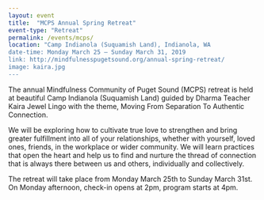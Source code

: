 ```yaml
---
layout: event
title:  "MCPS Annual Spring Retreat"
event-type: "Retreat"
permalink: /events/mcps/
location: "Camp Indianola (Suquamish Land), Indianola, WA
date-time: Monday March 25 – Sunday March 31, 2019
link: http://mindfulnesspugetsound.org/annual-spring-retreat/
image: kaira.jpg
---
```


The annual Mindfulness Community of Puget Sound (MCPS) retreat is held at beautiful Camp Indianola (Suquamish Land) guided by Dharma Teacher Kaira Jewel Lingo with the theme, Moving From Separation To Authentic Connection. 

We will be exploring how to cultivate true love to strengthen and bring greater fulfillment into all of your relationships, whether with yourself, loved ones, friends, in the workplace or wider community. We will learn practices that open the heart and help us to find and nurture the thread of connection that is always there between us and others, individually and collectively.

The retreat will take place from Monday March 25th to Sunday March 31st. On Monday afternoon, check-in opens at 2pm, program starts at 4pm.

